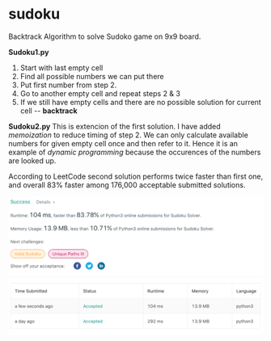 # sudoku
Backtrack Algorithm to solve Sudoko game on 9x9 board. 

**Sudoku1.py** 
  1. Start with last empty cell 
  2. Find all possible numbers we can put there
  3. Put first number from step 2.
  4. Go to another empty cell and repeat steps 2 & 3
  5. If we still have empty cells and there are no possible solution for current cell -- **backtrack**


**Sudoku2.py** 
This is extencion of the first solution. I have added *memoization* to reduce timing of step 2. We can only calculate available numbers for given empty cell once and then refer to it. Hence it is an example of *dynamic programming* because the occurences of the numbers are looked up.

According to LeetCode second solution performs twice faster than first one, and overall 83% faster among 176,000 acceptable submitted solutions.

![Image of Yaktocat](https://github.com/protyagov/sudoku/blob/master/leetcode.png)
